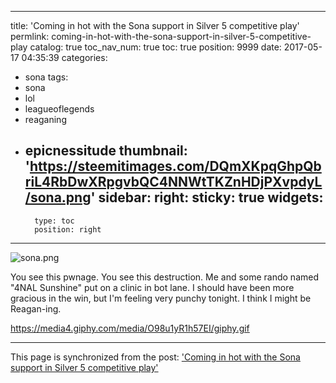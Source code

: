 
---
title: 'Coming in hot with the Sona support in Silver 5 competitive play'
permlink: coming-in-hot-with-the-sona-support-in-silver-5-competitive-play
catalog: true
toc_nav_num: true
toc: true
position: 9999
date: 2017-05-17 04:35:39
categories:
- sona
tags:
- sona
- lol
- leagueoflegends
- reaganing
- epicnessitude
thumbnail: 'https://steemitimages.com/DQmXKpqGhpQbriL4RbDwXRpgvbQC4NNWtTKZnHDjPXvpdyL/sona.png'
sidebar:
    right:
        sticky: true
widgets:
    -
        type: toc
        position: right
---


![sona.png](https://steemitimages.com/DQmXKpqGhpQbriL4RbDwXRpgvbQC4NNWtTKZnHDjPXvpdyL/sona.png)

You see this pwnage.  You see this destruction.  Me and some rando named "4NAL Sunshine" put on a clinic in bot lane.  I should have been more gracious in the win, but I'm feeling very punchy tonight.  I think I might be Reagan-ing.

https://media4.giphy.com/media/O98u1yR1h57EI/giphy.gif

- - -

This page is synchronized from the post: ['Coming in hot with the Sona support in Silver 5 competitive play'](https://steemit.com/@aggroed/coming-in-hot-with-the-sona-support-in-silver-5-competitive-play)
